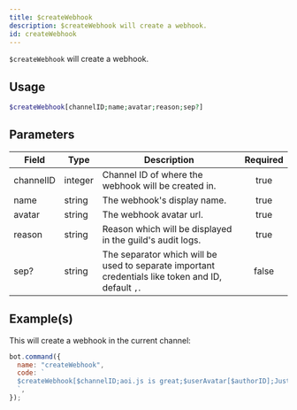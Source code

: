 ```yaml
---
title: $createWebhook
description: $createWebhook will create a webhook.
id: createWebhook
---
```


`$createWebhook` will create a webhook.

## Usage

```php
$createWebhook[channelID;name;avatar;reason;sep?]
```

## Parameters

| Field     | Type    | Description                                                                                        | Required |
| --------- | ------- | -------------------------------------------------------------------------------------------------- | :------: |
| channelID | integer | Channel ID of where the webhook will be created in.                                                |   true   |
| name      | string  | The webhook's display name.                                                                        |   true   |
| avatar    | string  | The webhook avatar url.                                                                            |   true   |
| reason    | string  | Reason which will be displayed in the guild's audit logs.                                          |   true   |
| sep?      | string  | The separator which will be used to separate important credentials like token and ID, default `,`. |  false   |

## Example(s)

This will create a webhook in the current channel:

```javascript
bot.command({
  name: "createWebhook",
  code: `
  $createWebhook[$channelID;aoi.js is great;$userAvatar[$authorID];Just testing.;, ]
  `,
});
```

